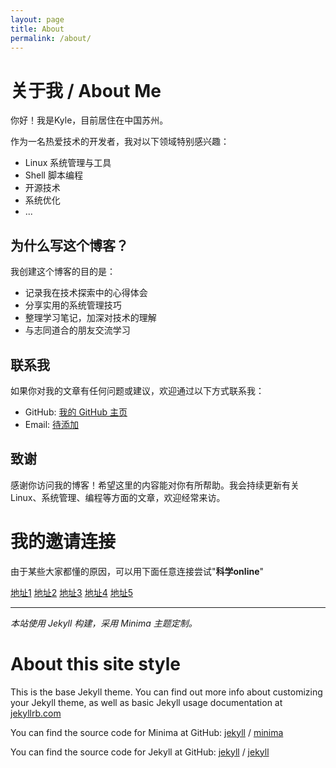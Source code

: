 ```yaml
---
layout: page
title: About
permalink: /about/
---
```

# 关于我 / About Me

你好！我是Kyle，目前居住在中国苏州。

作为一名热爱技术的开发者，我对以下领域特别感兴趣：

- Linux 系统管理与工具
- Shell 脚本编程
- 开源技术
- 系统优化
- ...

## 为什么写这个博客？

我创建这个博客的目的是：

- 记录我在技术探索中的心得体会
- 分享实用的系统管理技巧
- 整理学习笔记，加深对技术的理解
- 与志同道合的朋友交流学习

## 联系我

如果你对我的文章有任何问题或建议，欢迎通过以下方式联系我：

- GitHub: [我的 GitHub 主页](https://github.com/kylehlw)
- Email: [待添加]()

## 致谢

感谢你访问我的博客！希望这里的内容能对你有所帮助。我会持续更新有关 Linux、系统管理、编程等方面的文章，欢迎经常来访。

# 我的邀请连接

由于某些大家都懂的原因，可以用下面任意连接尝试"**科学online**"

[地址1](https://justmysocks5.net/members/aff.php?aff=19224)  [地址2](https://justmysocks2.net/members/aff.php?aff=19224)  [地址3](https://justmysocks6.net/members/aff.php?aff=19224)  [地址4](https://justmysocks.cn/members/aff.php?aff=19224)  [地址5](https://justmysocks.net/members/aff.php?aff=19224)

---

*本站使用 Jekyll 构建，采用 Minima 主题定制。*

# About this site style

This is the base Jekyll theme. You can find out more info about customizing your Jekyll theme, as well as basic Jekyll usage documentation at [jekyllrb.com](https://jekyllrb.com/)

You can find the source code for Minima at GitHub:
[jekyll][jekyll-organization] /
[minima](https://github.com/jekyll/minima)

You can find the source code for Jekyll at GitHub:
[jekyll][jekyll-organization] /
[jekyll](https://github.com/jekyll/jekyll)

[jekyll-organization]: https://github.com/jekyll
